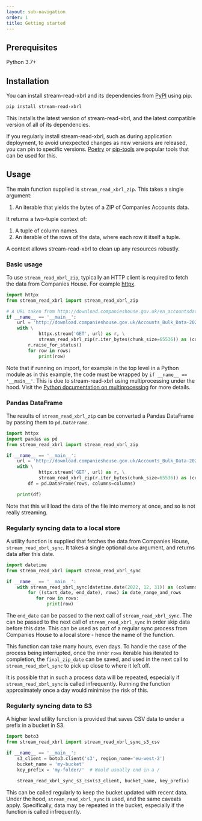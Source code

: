 ```yaml
---
layout: sub-navigation
order: 1
title: Getting started
---
```


## Prerequisites

Python 3.7+

## Installation

You can install stream-read-xbrl and its dependencies from [PyPI](https://pypi.org/project/stream-read-xbrl/) using pip.

```bash
pip install stream-read-xbrl
```

This installs the latest version of stream-read-xbrl, and the latest compatible version of all of its dependencies.

If you regularly install stream-read-xbrl, such as during application deployment, to avoid unexpected changes as new versions are released, you can pin to specific versions. [Poetry](https://python-poetry.org/) or [pip-tools](https://pip-tools.readthedocs.io/en/latest/) are popular tools that can be used for this.


## Usage

The main function supplied is `stream_read_xbrl_zip`. This takes a single argument:

1. An iterable that yields the bytes of a ZIP of Companies Accounts data.

It returns a two-tuple context of:

1. A tuple of column names.
2. An iterable of the rows of the data, where each row it itself a tuple.

A context allows stream-read-xbrl to clean up any resources robustly.


### Basic usage

To use `stream_read_xbrl_zip`, typically an HTTP client is required to fetch the data from Companies House. For example [httpx](https://www.python-httpx.org/).

```python
import httpx
from stream_read_xbrl import stream_read_xbrl_zip

# A URL taken from http://download.companieshouse.gov.uk/en_accountsdata.html
if __name__ == '__main__':
    url = 'http://download.companieshouse.gov.uk/Accounts_Bulk_Data-2023-03-02.zip'
    with \
            httpx.stream('GET', url) as r, \
            stream_read_xbrl_zip(r.iter_bytes(chunk_size=65536)) as (columns, rows):
        r.raise_for_status()
        for row in rows:
            print(row)
```
Note that if running on import, for example in the top level in a Python module as in this example, the code must be wrapped by `if __name__ == '__main__'`. This is due to stream-read-xbrl using multiprocessing under the hood. Visit the [Python documentation on multiprocessing](https://docs.python.org/3/library/multiprocessing.html) for more details.


### Pandas DataFrame

The results of `stream_read_xbrl_zip` can be converted a Pandas DataFrame by passing them to `pd.DataFrame`.

```python
import httpx
import pandas as pd
from stream_read_xbrl import stream_read_xbrl_zip

if __name__ == '__main__':
    url = 'http://download.companieshouse.gov.uk/Accounts_Bulk_Data-2023-03-02.zip'
    with \
            httpx.stream('GET', url) as r, \
            stream_read_xbrl_zip(r.iter_bytes(chunk_size=65536)) as (columns, rows):
        df = pd.DataFrame(rows, columns=columns)

    print(df)
```

Note that this will load the data of the file into memory at once, and so is not really streaming.


### Regularly syncing data to a local store

A utility function is supplied that fetches the data from Companies House, `stream_read_xbrl_sync`. It takes a single optional `date` argument, and returns data after this date.

```python
import datetime
from stream_read_xbrl import stream_read_xbrl_sync

if __name__ == '__main__':
    with stream_read_xbrl_sync(datetime.date(2022, 12, 31)) as (columns, date_range_and_rows):
        for ((start_date, end_date), rows) in date_range_and_rows
           for row in rows:
               print(row)
```

The `end_date` can be passed to the next call of `stream_read_xbrl_sync`. The can be passed to the next call of `stream_read_xbrl_sync` in order skip data before this date. This can be used as part of a regular sync process from Companies House to a local store - hence the name of the function.

This function can take many hours, even days. To handle the case of the process being interrupted, once the inner `rows` iterable has iterated to completion, the `final_zip_date` can be saved, and used in the next call to `stream_read_xbrl_sync` to pick up close to where it left off.

It is possible that in such a process data will be repeated, especially if `stream_read_xbrl_sync` is called infrequently. Running the function approximately once a day would minimise the risk of this.


### Regularly syncing data to S3

A higher level utility function is provided that saves CSV data to under a prefix in a bucket in S3.

```python
import boto3
from stream_read_xbrl import stream_read_xbrl_sync_s3_csv

if __name__ == '__main__':
    s3_client = boto3.client('s3', region_name='eu-west-2')
    bucket_name = 'my-bucket'
    key_prefix = 'my-folder/'  # Would usually end in a /

    stream_read_xbrl_sync_s3_csv(s3_client, bucket_name, key_prefix)
```

This can be called regularly to keep the bucket updated with recent data. Under the hood, `stream_read_xbrl_sync` is used, and the same caveats apply. Specifically, data may be repeated in the bucket, especially if the function is called infrequently.
